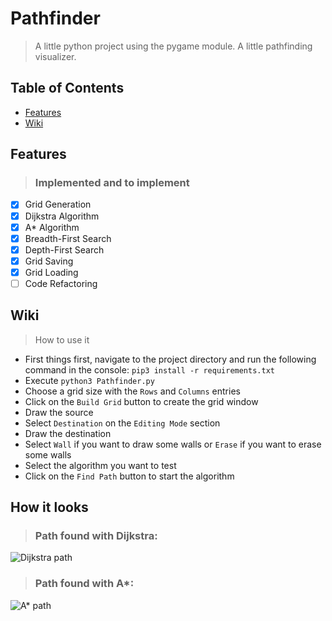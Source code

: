 # Pathfinder
> A little python project using the pygame module. A little pathfinding visualizer.

## Table of Contents
- [Features](#features)
- [Wiki](#wiki)

###

<a name="features"></a>
## Features 
> ### Implemented and to implement

- [x] Grid Generation
- [x] Dijkstra Algorithm
- [x] A* Algorithm
- [x] Breadth-First Search 
- [x] Depth-First Search
- [x] Grid Saving
- [x] Grid Loading 
- [ ] Code Refactoring

<a name="wiki"></a>
## Wiki
> How to use it
- First things first, navigate to the project directory and run the following command in the console: `pip3 install -r requirements.txt`
- Execute `python3 Pathfinder.py`
- Choose a grid size with the `Rows` and `Columns` entries
- Click on the `Build Grid` button to create the grid window
- Draw the source
- Select `Destination` on the `Editing Mode` section
- Draw the destination
- Select `Wall` if you want to draw some walls or `Erase` if you want to erase some walls
- Select the algorithm you want to test
- Click on the `Find Path` button to start the algorithm
## How it looks
> ### Path found with Dijkstra:
![Dijkstra path](https://i.imgur.com/bOOCI75.png)
> ### Path found with A*:
![A* path](https://i.imgur.com/OPbSe8V.png)

